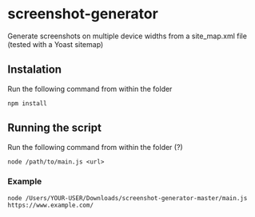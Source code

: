 # screenshot-generator

Generate screenshots on multiple device widths from a site_map.xml file (tested with a Yoast sitemap)

## Instalation

Run the following command from within the folder

```
npm install
```

## Running the script

Run the following command from within the folder (?)

```
node /path/to/main.js <url>
```

### Example

```
node /Users/YOUR-USER/Downloads/screenshot-generator-master/main.js https://www.example.com/
```

